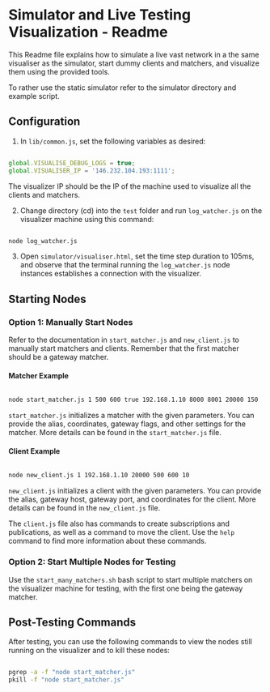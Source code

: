 # Simulator and Live Testing Visualization - Readme

This Readme file explains how to simulate a live vast network in a the same visualiser as the simulator, start dummy clients and matchers, and visualize them using the provided tools.

To rather use the static simulator refer to the simulator directory and example script.

## Configuration 
1. In `lib/common.js`, set the following variables as desired:

```javascript

global.VISUALISE_DEBUG_LOGS = true;
global.VISUALISER_IP = '146.232.104.193:1111';
```



The visualizer IP should be the IP of the machine used to visualize all the clients and matchers. 


2. Change directory (cd) into the `test` folder and run `log_watcher.js` on the visualizer machine using this command:

```bash

node log_watcher.js
```

 
3. Open `simulator/visualiser.html`, set the time step duration to 105ms, and observe that the terminal running the `log_watcher.js` node instances establishes a connection with the visualizer.
## Starting Nodes
### Option 1: Manually Start Nodes

Refer to the documentation in `start_matcher.js` and `new_client.js` to manually start matchers and clients. Remember that the first matcher should be a gateway matcher.
#### Matcher Example

```bash

node start_matcher.js 1 500 600 true 192.168.1.10 8000 8001 20000 150
```



`start_matcher.js` initializes a matcher with the given parameters. You can provide the alias, coordinates, gateway flags, and other settings for the matcher. More details can be found in the `start_matcher.js` file.
#### Client Example

```bash

node new_client.js 1 192.168.1.10 20000 500 600 10
```



`new_client.js` initializes a client with the given parameters. You can provide the alias, gateway host, gateway port, and coordinates for the client. More details can be found in the `new_client.js` file.

The `client.js` file also has commands to create subscriptions and publications, as well as a command to move the client. Use the `help` command to find more information about these commands.
### Option 2: Start Multiple Nodes for Testing

Use the `start_many_matchers.sh` bash script to start multiple matchers on the visualizer machine for testing, with the first one being the gateway matcher.
## Post-Testing Commands

After testing, you can use the following commands to view the nodes still running on the visualizer and to kill these nodes:

```bash

pgrep -a -f "node start_matcher.js"
pkill -f "node start_matcher.js"
```
